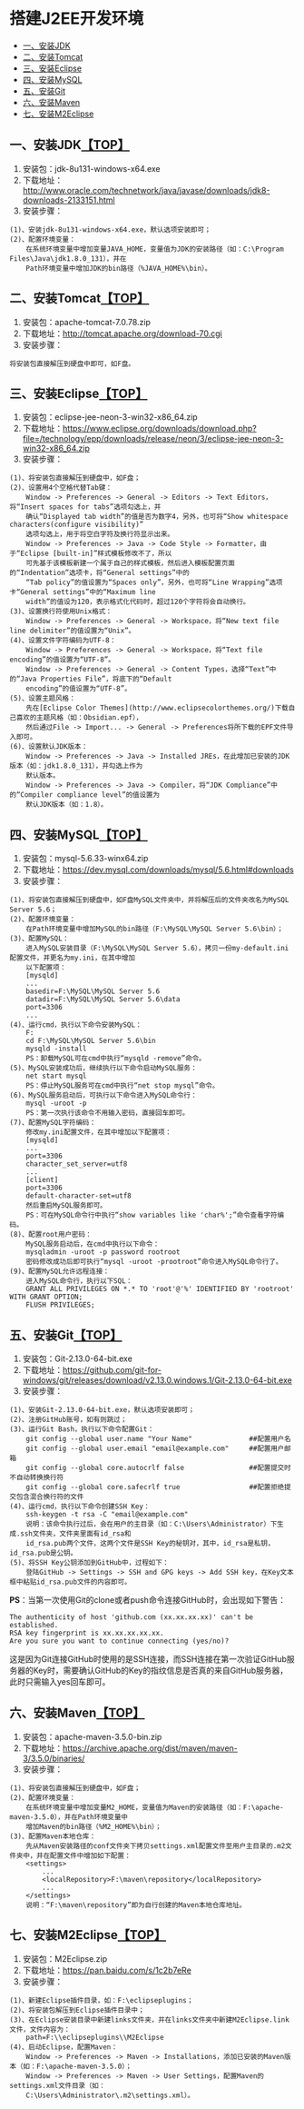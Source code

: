 # <a name="top">搭建J2EE开发环境</a>
* [一、安装JDK](#jdk)
* [二、安装Tomcat](#tomcat)
* [三、安装Eclipse](#eclipse)
* [四、安装MySQL](#mysql)
* [五、安装Git](#git)
* [六、安装Maven](#maven)
* [七、安装M2Eclipse](#m2eclipse)

## <a name="jdk">一、安装JDK</a>[【TOP】](#top)
1. 安装包：jdk-8u131-windows-x64.exe
2. 下载地址：http://www.oracle.com/technetwork/java/javase/downloads/jdk8-downloads-2133151.html
3. 安装步骤：
```
(1)、安装jdk-8u131-windows-x64.exe，默认选项安装即可；
(2)、配置环境变量：
    在系统环境变量中增加变量JAVA_HOME，变量值为JDK的安装路径（如：C:\Program Files\Java\jdk1.8.0_131），并在
    Path环境变量中增加JDK的bin路径（%JAVA_HOME%\bin）。
```

## <a name="tomcat">二、安装Tomcat</a>[【TOP】](#top)
1. 安装包：apache-tomcat-7.0.78.zip
2. 下载地址：http://tomcat.apache.org/download-70.cgi
3. 安装步骤：
```
将安装包直接解压到硬盘中即可，如F盘。
```

## <a name="eclipse">三、安装Eclipse</a>[【TOP】](#top)
1. 安装包：eclipse-jee-neon-3-win32-x86_64.zip
2. 下载地址：https://www.eclipse.org/downloads/download.php?file=/technology/epp/downloads/release/neon/3/eclipse-jee-neon-3-win32-x86_64.zip
3. 安装步骤：
```
(1)、将安装包直接解压到硬盘中，如F盘；
(2)、设置用4个空格代替Tab键：
    Window -> Preferences -> General -> Editors -> Text Editors，将“Insert spaces for tabs”选项勾选上，并
    确认“Displayed tab width”的值是否为数字4，另外，也可将“Show whitespace characters(configure visibility)”
    选项勾选上，用于将空白字符及换行符显示出来。
    Window -> Preferences -> Java -> Code Style -> Formatter，由于“Eclipse [built-in]”样式模板修改不了，所以
    可先基于该模板新建一个属于自己的样式模板，然后进入模板配置页面的“Indentation”选项卡，将“General settings”中的
    “Tab policy”的值设置为“Spaces only”，另外，也可将“Line Wrapping”选项卡“General settings”中的“Maximum line
    width”的值设为120，表示格式化代码时，超过120个字符将会自动换行。
(3)、设置换行符使用Unix格式：
    Window -> Preferences -> General -> Workspace，将“New text file line delimiter”的值设置为“Unix”。
(4)、设置文件字符编码为UTF-8：
    Window -> Preferences -> General -> Workspace，将“Text file encoding”的值设置为“UTF-8”。
    Window -> Preferences -> General -> Content Types，选择“Text”中的“Java Properties File”，将底下的“Default
    encoding”的值设置为“UTF-8”。
(5)、设置主题风格：
    先在[Eclipse Color Themes](http://www.eclipsecolorthemes.org/)下载自己喜欢的主题风格（如：Obsidian.epf），
    然后通过File -> Import... -> General -> Preferences将所下载的EPF文件导入即可。
(6)、设置默认JDK版本：
    Window -> Preferences -> Java -> Installed JREs，在此增加已安装的JDK版本（如：jdk1.8.0_131），并勾选上作为
    默认版本。
    Window -> Preferences -> Java -> Compiler，将“JDK Compliance”中的“Compiler compliance level”的值设置为
    默认JDK版本（如：1.8）。
```

## <a name="mysql">四、安装MySQL</a>[【TOP】](#top)
1. 安装包：mysql-5.6.33-winx64.zip
2. 下载地址：https://dev.mysql.com/downloads/mysql/5.6.html#downloads
3. 安装步骤：
```
(1)、将安装包直接解压到硬盘中，如F盘MySQL文件夹中，并将解压后的文件夹改名为MySQL Server 5.6；
(2)、配置环境变量：
    在Path环境变量中增加MySQL的bin路径（F:\MySQL\MySQL Server 5.6\bin）；
(3)、配置MySQL：
    进入MySQL安装目录（F:\MySQL\MySQL Server 5.6），拷贝一份my-default.ini配置文件，并更名为my.ini，在其中增加
    以下配置项：
    [mysqld]
    ...
    basedir=F:\MySQL\MySQL Server 5.6
    datadir=F:\MySQL\MySQL Server 5.6\data
    port=3306
    ...
(4)、运行cmd，执行以下命令安装MySQL：
    F:
    cd F:\MySQL\MySQL Server 5.6\bin
    mysqld -install
    PS：卸载MySQL可在cmd中执行“mysqld -remove”命令。
(5)、MySQL安装成功后，继续执行以下命令启动MySQL服务：
    net start mysql
    PS：停止MySQL服务可在cmd中执行“net stop mysql”命令。
(6)、MySQL服务启动后，可执行以下命令进入MySQL命令行：
    mysql -uroot -p
    PS：第一次执行该命令不用输入密码，直接回车即可。
(7)、配置MySQL字符编码：
    修改my.ini配置文件，在其中增加以下配置项：
    [mysqld]
    ...
    port=3306
    character_set_server=utf8
    ...
    [client]
    port=3306
    default-character-set=utf8
    然后重启MySQL服务即可。
    PS：可在MySQL命令行中执行“show variables like 'char%';”命令查看字符编码。
(8)、配置root用户密码：
    MySQL服务启动后，在cmd中执行以下命令：
    mysqladmin -uroot -p password rootroot
    密码修改成功后即可执行“mysql -uroot -prootroot”命令进入MySQL命令行了。
(9)、配置MySQL允许远程连接：
    进入MySQL命令行，执行以下SQL：
    GRANT ALL PRIVILEGES ON *.* TO 'root'@'%' IDENTIFIED BY 'rootroot' WITH GRANT OPTION;
    FLUSH PRIVILEGES;
```

## <a name="git">五、安装Git</a>[【TOP】](#top)
1. 安装包：Git-2.13.0-64-bit.exe
2. 下载地址：https://github.com/git-for-windows/git/releases/download/v2.13.0.windows.1/Git-2.13.0-64-bit.exe
3. 安装步骤：
```
(1)、安装Git-2.13.0-64-bit.exe，默认选项安装即可；
(2)、注册GitHub账号，如有则跳过；
(3)、运行Git Bash，执行以下命令配置Git：
    git config --global user.name "Your Name"              ##配置用户名
    git config --global user.email "email@example.com"     ##配置用户邮箱
    git config --global core.autocrlf false                ##配置提交时不自动转换换行符
    git config --global core.safecrlf true                 ##配置拒绝提交包含混合换行符的文件
(4)、运行cmd，执行以下命令创建SSH Key：
    ssh-keygen -t rsa -C "email@example.com"
    说明：该命令执行过后，会在用户的主目录（如：C:\Users\Administrator）下生成.ssh文件夹，文件夹里面有id_rsa和
    id_rsa.pub两个文件，这两个文件是SSH Key的秘钥对，其中，id_rsa是私钥，id_rsa.pub是公钥。
(5)、将SSH Key公钥添加到GitHub中，过程如下：
    登陆GitHub -> Settings -> SSH and GPG keys -> Add SSH key，在Key文本框中粘贴id_rsa.pub文件的内容即可。
```
**PS**：当第一次使用Git的clone或者push命令连接GitHub时，会出现如下警告：
```
The authenticity of host 'github.com (xx.xx.xx.xx)' can't be established.
RSA key fingerprint is xx.xx.xx.xx.xx.
Are you sure you want to continue connecting (yes/no)?
```
这是因为Git连接GitHub时使用的是SSH连接，而SSH连接在第一次验证GitHub服务器的Key时，需要确认GitHub的Key的指纹信息是否真的来自GitHub服务器，此时只需输入yes回车即可。

## <a name="maven">六、安装Maven</a>[【TOP】](#top)
1. 安装包：apache-maven-3.5.0-bin.zip
2. 下载地址：https://archive.apache.org/dist/maven/maven-3/3.5.0/binaries/
3. 安装步骤：
```
(1)、将安装包直接解压到硬盘中，如F盘；
(2)、配置环境变量：
    在系统环境变量中增加变量M2_HOME，变量值为Maven的安装路径（如：F:\apache-maven-3.5.0），并在Path环境变量中
    增加Maven的bin路径（%M2_HOME%\bin）；
(3)、配置Maven本地仓库：
    先从Maven安装路径的conf文件夹下拷贝settings.xml配置文件至用户主目录的.m2文件夹中，并在配置文件中增加如下配置：
    <settings>
        ...
        <localRepository>F:\maven\repository</localRepository>
        ...
    </settings>
    说明：“F:\maven\repository”即为自行创建的Maven本地仓库地址。
```

## <a name="m2eclipse">七、安装M2Eclipse</a>[【TOP】](#top)
1. 安装包：M2Eclipse.zip
2. 下载地址：https://pan.baidu.com/s/1c2b7eRe
3. 安装步骤：
```
(1)、新建Eclipse插件目录，如：F:\eclipseplugins；
(2)、将安装包解压到Eclipse插件目录中；
(3)、在Eclipse安装目录中新建links文件夹，并在links文件夹中新建M2Eclipse.link文件，文件内容为：
    path=F:\\eclipseplugins\\M2Eclipse
(4)、启动Eclipse，配置Maven：
    Window -> Preferences -> Maven -> Installations，添加已安装的Maven版本（如：F:\apache-maven-3.5.0）；
    Window -> Preferences -> Maven -> User Settings，配置Maven的settings.xml文件目录（如：
    C:\Users\Administrator\.m2\settings.xml）。
```
